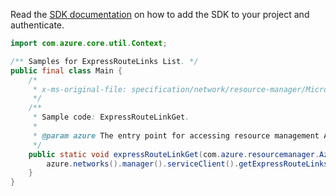 Read the [SDK documentation](https://github.com/Azure/azure-sdk-for-java/blob/azure-resourcemanager_2.10.0/sdk/resourcemanager/azure-resourcemanager/README.md) on how to add the SDK to your project and authenticate.

```java
import com.azure.core.util.Context;

/** Samples for ExpressRouteLinks List. */
public final class Main {
    /*
     * x-ms-original-file: specification/network/resource-manager/Microsoft.Network/stable/2021-05-01/examples/ExpressRouteLinkList.json
     */
    /**
     * Sample code: ExpressRouteLinkGet.
     *
     * @param azure The entry point for accessing resource management APIs in Azure.
     */
    public static void expressRouteLinkGet(com.azure.resourcemanager.AzureResourceManager azure) {
        azure.networks().manager().serviceClient().getExpressRouteLinks().list("rg1", "portName", Context.NONE);
    }
}
```

